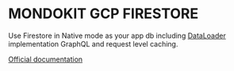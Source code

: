 # MONDOKIT GCP FIRESTORE

Use Firestore in Native mode as your app db including [DataLoader](https://github.com/graphql/dataloader) implementation GraphQL
 and request level caching.

[Official documentation](https://mondokit.dev/packages/gcp-firestore.html)
